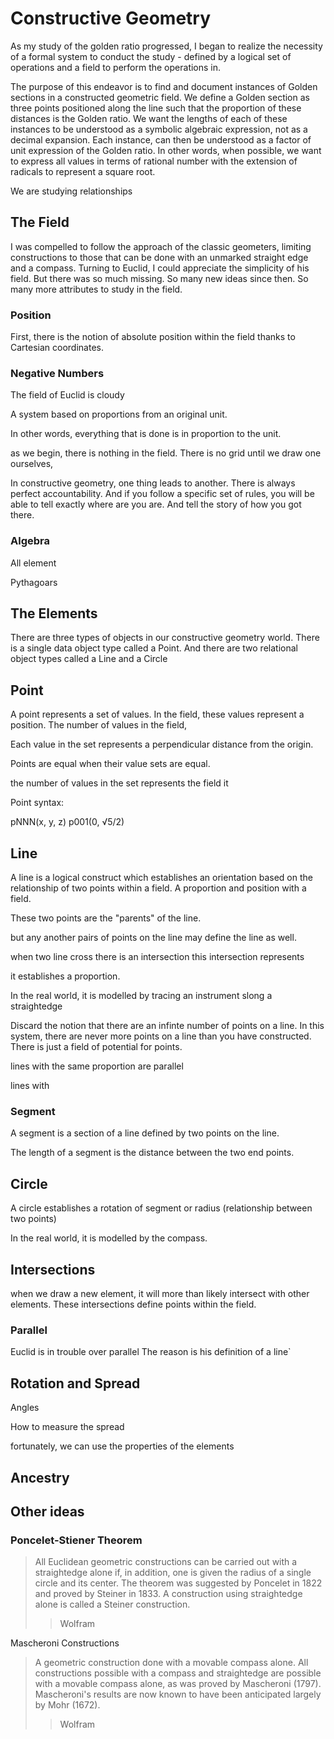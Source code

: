 # Constructive Geometry


As my study of the golden ratio progressed, I began to realize the necessity of a formal system to conduct the study - defined by a logical set of operations and a field to perform the operations in.

The purpose of this endeavor is to find and document instances of Golden sections in a constructed geometric field. We define a Golden section as three points positioned along the line such that the proportion of these distances is the Golden ratio. We want the lengths of each of these instances to be understood as a symbolic algebraic expression, not as a decimal expansion. Each instance, can then be understood as a factor of unit expression of the Golden ratio. In other words, when possible, we want to express all values in terms of rational number with the extension of radicals to represent a square root. 

We are studying relationships


## The Field

I was compelled to follow the approach of the classic geometers, limiting constructions to those that can be done with an unmarked straight edge and a compass. Turning to Euclid, I could appreciate the simplicity of his field. But there was so much missing. So many new ideas since then. So many more attributes to study in the field. 

### Position
First, there is the notion of absolute position within the field thanks to Cartesian coordinates.

### Negative Numbers


The field of Euclid is cloudy

A system based on proportions from an original unit.

In other words, everything that is done is in proportion to the unit.

as we begin, there is nothing in the field. There is no grid until we draw one ourselves, 


In constructive geometry, one thing leads to another. There is always perfect accountability. And if you follow a specific set of rules, you will be able to tell exactly where are you are. And tell the story of how you got there.

### Algebra
All element

Pythagoars

## The Elements

There are three types of objects in our constructive geometry world. There is a single data object type called a Point. And there are two relational object types called a Line and a Circle

## Point
A point represents a set of values. In the field, these values represent a position. The number of values in the field, 

Each value in the set represents a perpendicular distance from the origin.

Points are equal when their value sets are equal.

the number of values in the set represents the field it 


Point syntax:

pNNN(x, y, z)
p001(0, √5/2)

## Line
A line is a logical construct which establishes an orientation based on the relationship of two points within a field. A proportion and position with a field.

These two points are the "parents" of the line. 

but any another pairs of points on the line may define the line as well.

when two line cross there is an intersection
this intersection represents 

it establishes a proportion.

In the real world, it is modelled by tracing an instrument slong a straightedge

Discard the notion that there are an infinte number of points on a line. In this system, there are never more points on a line than you have constructed. There is just a field of potential for points.

lines with the same proportion are parallel

lines with 

### Segment
A segment is a section of a line defined by two points on the line. 

The length of a segment is the distance between the two end points. 

## Circle
A circle establishes a rotation of segment or radius (relationship between two points)

In the real world, it is modelled by the compass. 

## Intersections
when we draw a new element, it will more than likely intersect with other elements. These intersections define points within the field. 

### Parallel
Euclid is in trouble over parallel
The reason is his definition of a line`


## Rotation and Spread
Angles

How to measure the spread

fortunately, we can use the properties of the elements



## Ancestry



## Other ideas
### Poncelet-Stiener Theorem
>All Euclidean geometric constructions can be carried out with a straightedge alone if, in addition, one is given the radius of a single circle and its center. The theorem was suggested by Poncelet in 1822 and proved by Steiner in 1833. A construction using straightedge alone is called a Steiner construction.
>>Wolfram

Mascheroni Constructions
>A geometric construction done with a movable compass alone. All constructions possible with a compass and straightedge are possible with a movable compass alone, as was proved by Mascheroni (1797). Mascheroni's results are now known to have been anticipated largely by Mohr (1672).
>> Wolfram

